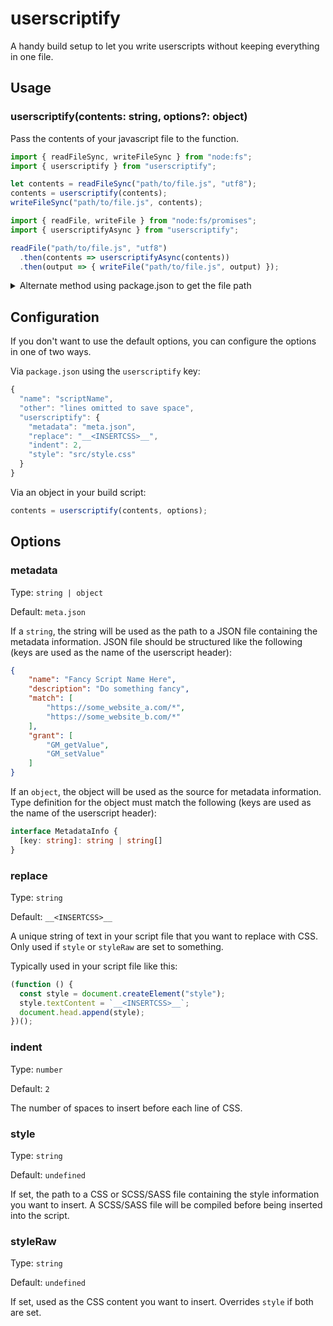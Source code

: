 # userscriptify
A handy build setup to let you write userscripts without keeping everything in one file.

## Usage

### userscriptify(contents: string, options?: object)
Pass the contents of your javascript file to the function.

```js
import { readFileSync, writeFileSync } from "node:fs";
import { userscriptify } from "userscriptify";

let contents = readFileSync("path/to/file.js", "utf8");
contents = userscriptify(contents);
writeFileSync("path/to/file.js", contents);
```

```js
import { readFile, writeFile } from "node:fs/promises";
import { userscriptifyAsync } from "userscriptify";

readFile("path/to/file.js", "utf8")
  .then(contents => userscriptifyAsync(contents))
  .then(output => { writeFile("path/to/file.js", output) });
```

<details>
<summary>Alternate method using package.json to get the file path</summary>

```js
import { readFile, writeFile } from "node:fs/promises";
import { userscriptifyAsync } from "userscriptify";

const packageInfo = await readFile('package.json', 'utf8').then(info => JSON.parse(info));

// Assuming you have the file path as the value for "main"
readFile(packageInfo.main, "utf8")
  .then(contents => userscriptifyAsync(contents))
  .then(output => { writeFile(packageInfo.main, output) });
```
</details>

## Configuration
If you don't want to use the default options, you can configure the options in one of two ways.

Via `package.json` using the `userscriptify` key:

```javascript
{
  "name": "scriptName",
  "other": "lines omitted to save space",
  "userscriptify": {
    "metadata": "meta.json",
    "replace": "__<INSERTCSS>__",
    "indent": 2,
    "style": "src/style.css"
  }
}
```

Via an object in your build script:

```js
contents = userscriptify(contents, options);
```

## Options

### metadata

Type: `string | object`

Default: `meta.json`

If a `string`, the string will be used as the path to a JSON file containing the metadata information. JSON file should be structured like the following (keys are used as the name of the userscript header):

```json
{
    "name": "Fancy Script Name Here",
    "description": "Do something fancy",
    "match": [
        "https://some_website_a.com/*",
        "https://some_website_b.com/*"
    ],
    "grant": [
        "GM_getValue",
        "GM_setValue"
    ]
}
```

If an `object`, the object will be used as the source for metadata information. Type definition for the object must match the following (keys are used as the name of the userscript header):
```typescript
interface MetadataInfo {
  [key: string]: string | string[]
}
```

### replace

Type: `string`

Default: `__<INSERTCSS>__`

A unique string of text in your script file that you want to replace with CSS. Only used if `style` or `styleRaw` are set to something.

Typically used in your script file like this:

```javascript
(function () {
  const style = document.createElement("style");
  style.textContent = `__<INSERTCSS>__`;
  document.head.append(style);
})();
```

### indent

Type: `number`

Default: `2`

The number of spaces to insert before each line of CSS.

### style

Type: `string`

Default: `undefined`

If set, the path to a CSS or SCSS/SASS file containing the style information you want to insert. A SCSS/SASS file will be compiled before being inserted into the script.

### styleRaw

Type: `string`

Default: `undefined`

If set, used as the CSS content you want to insert. Overrides `style` if both are set.
